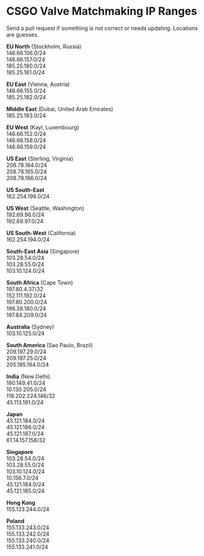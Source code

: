 # CSGO Valve Matchmaking IP Ranges

Send a pull request if something is not correct or needs updating. Locations are guesses.

**EU North** (Stockholm, Russia)    
146.66.156.0/24  
146.66.157.0/24  
185.25.180.0/24  
185.25.181.0/24  

**EU East** (Vienna, Austria)  
146.66.155.0/24  
185.25.182.0/24  

**Middle East** (Dubai, United Arab Emirates)  
185.25.183.0/24  

**EU West** (Kayl, Luxembourg)    
146.66.152.0/24  
146.66.158.0/24  
146.66.159.0/24  

**US East** (Sterling, Virginia)    
208.78.164.0/24  
208.78.165.0/24  
208.78.166.0/24  

**US South-East**  
162.254.199.0/24  

**US West** (Seattle, Washington)   
192.69.96.0/24  
192.69.97.0/24  

**US South-West** (California)  
162.254.194.0/24  

**South-East Asia** (Singapore)  
103.28.54.0/24  
103.28.55.0/24  
103.10.124.0/24  

**South Africa** (Cape Town)    
197.80.4.37/32  
152.111.192.0/24  
197.80.200.0/24  
196.38.180.0/24  
197.84.209.0/24  

**Australia** (Sydney)    
103.10.125.0/24  

**South America** (Sao Paulo, Brazil)  
209.197.29.0/24  
209.197.25.0/24  
205.185.194.0/24  

**India** (New Delhi)  
180.149.41.0/24  
10.130.205.0/24  
116.202.224.146/32  
45.113.191.0/24  

**Japan**  
45.121.184.0/24  
45.121.186.0/24  
45.121.187.0/24  
61.14.157.158/32  

**Singapore**  
103.28.54.0/24  
103.28.55.0/24  
103.10.124.0/24  
10.156.7.0/24  
45.121.184.0/24  
45.121.185.0/24  

**Hong Kong**  
155.133.244.0/24  

**Poland**  
155.133.243.0/24  
155.133.242.0/24  
155.133.240.0/24  
155.133.241.0/24  
